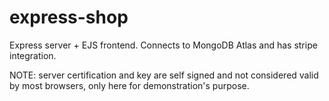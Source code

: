 # express-shop

Express server + EJS frontend. Connects to MongoDB Atlas and has stripe integration.

NOTE: server certification and key are self signed and not considered valid by most browsers, only here for demonstration's purpose.
